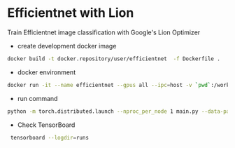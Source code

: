 # Efficientnet with Lion

Train Efficientnet image classification with Google's Lion Optimizer


* create development docker image
```bash
docker build -t docker.repository/user/efficientnet  -f Dockerfile .
```

* docker environment
```bash
docker run -it --name efficientnet --gpus all --ipc=host -v `pwd`:/workspace docker.repository/user/efficientnet:latest
```

* run command
```bash
python -m torch.distributed.launch --nproc_per_node 1 main.py --data-path {imagenet-path} --batch 512 --label-num 100
```

* Check TensorBoard
```bash
 tensorboard --logdir=runs
```
